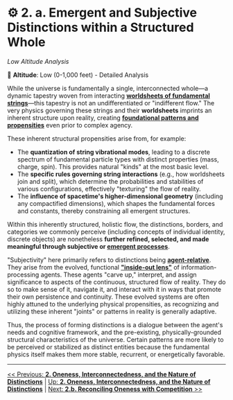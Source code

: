 # ⚙️ 2. a. Emergent and Subjective Distinctions within a Structured Whole
*Low Altitude Analysis*

📍 **Altitude**: Low (0-1,000 feet) - Detailed Analysis

While the universe is fundamentally a single, interconnected whole—a dynamic tapestry woven from interacting [**worldsheets of fundamental strings**](../glossary.md#worldsheet)—this tapestry is not an undifferentiated or "indifferent flow." The very physics governing these strings and their **worldsheets** imprints an inherent structure upon reality, creating [**foundational patterns and propensities**](../glossary.md#foundational-patterns-and-propensities) even prior to complex agency.

These inherent structural propensities arise from, for example:

- The **quantization of string vibrational modes**, leading to a discrete spectrum of fundamental particle types with distinct properties (mass, charge, spin). This provides natural "kinds" at the most basic level.
- The **specific rules governing string interactions** (e.g., how worldsheets join and split), which determine the probabilities and stabilities of various configurations, effectively "texturing" the flow of reality.
- The **influence of spacetime's higher-dimensional geometry** (including any compactified dimensions), which shapes the fundamental forces and constants, thereby constraining all emergent structures.

Within this inherently structured, holistic flow, the distinctions, borders, and categories we commonly perceive (including concepts of individual identity, discrete objects) are nonetheless **further refined, selected, and made meaningful through subjective or [emergent processes](../glossary.md#emergent-property)**.

"Subjectivity" here primarily refers to distinctions being [**agent-relative**](../glossary.md#agent-relative). They arise from the evolved, functional [**"inside-out lens"**](../glossary.md#inside-out-lens) of information-processing agents. These agents "carve up," interpret, and assign significance to aspects of the continuous, structured flow of reality. They do so to make sense of it, navigate it, and interact with it in ways that promote their own persistence and continuity. These evolved systems are often highly attuned to the underlying physical propensities, as recognizing and utilizing these inherent "joints" or patterns in reality is generally adaptive.

Thus, the process of forming distinctions is a dialogue between the agent's needs and cognitive framework, and the pre-existing, physically-grounded structural characteristics of the universe. Certain patterns are more likely to be perceived or stabilized as distinct entities because the fundamental physics itself makes them more stable, recurrent, or energetically favorable.

---
[<< Previous: **2. Oneness, Interconnectedness, and the Nature of Distinctions**](2-oneness-interconnectedness.md) | [Up: **2. Oneness, Interconnectedness, and the Nature of Distinctions**](2-oneness-interconnectedness.md) | [Next: **2.b. Reconciling Oneness with Competition** >>](2b-reconciling-oneness-and-competition.md)
